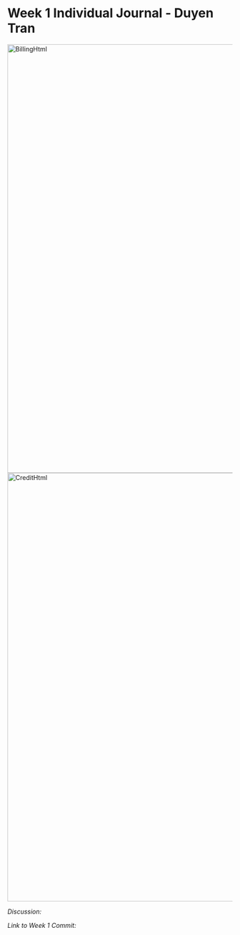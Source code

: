 # Week 1 Individual Journal - Duyen Tran

<img width="960" alt="BillingHtml" src="https://user-images.githubusercontent.com/47204085/115812335-1197ed00-a3a6-11eb-9a32-5bf88d0e8da7.PNG">

<img width="960" alt="CreditHtml" src="https://user-images.githubusercontent.com/47204085/115812375-1eb4dc00-a3a6-11eb-8501-08b682462aa1.PNG">

*Discussion:* 

*Link to Week 1 Commit:*

